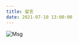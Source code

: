 ```yaml
---
title: 留言
date: 2021-07-10 13:00:00
---
```


![Msg](https://cdn.jsdelivr.net/gh/SmallKunKun/Photo/Msg.png)
